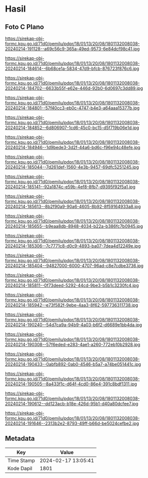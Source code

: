 # Hasil

## Foto C Plano

https://sirekap-obj-formc.kpu.go.id/71d0/pemilu/pdpr/18/01/13/20/08/1801132008038-20240214-191128--a69c56c9-365a-49ed-9573-6e84dcf98c41.jpg

https://sirekap-obj-formc.kpu.go.id/71d0/pemilu/pdpr/18/01/13/20/08/1801132008038-20240214-184614--6b68ce1a-5834-47d9-bfcb-876723f876c6.jpg

https://sirekap-obj-formc.kpu.go.id/71d0/pemilu/pdpr/18/01/13/20/08/1801132008038-20240214-184702--6633b55f-e62e-446d-92b0-6d0697c3dd89.jpg

https://sirekap-obj-formc.kpu.go.id/71d0/pemilu/pdpr/18/01/13/20/08/1801132008038-20240214-184801--57f40cc3-eb0c-4747-b4e3-a64aaa15377b.jpg

https://sirekap-obj-formc.kpu.go.id/71d0/pemilu/pdpr/18/01/13/20/08/1801132008038-20240214-184852--6d806907-1cd6-45c0-bc15-d5f719b06e1d.jpg

https://sirekap-obj-formc.kpu.go.id/71d0/pemilu/pdpr/18/01/13/20/08/1801132008038-20240214-184946--1d9bede3-3d2f-44a6-bd6c-f96e94c48efe.jpg

https://sirekap-obj-formc.kpu.go.id/71d0/pemilu/pdpr/18/01/13/20/08/1801132008038-20240214-185044--7d261def-1560-4e3b-9457-69dfc5251245.jpg

https://sirekap-obj-formc.kpu.go.id/71d0/pemilu/pdpr/18/01/13/20/08/1801132008038-20240214-185141--92a1874c-e59b-4ef8-8fb7-d9395f92f5a1.jpg

https://sirekap-obj-formc.kpu.go.id/71d0/pemilu/pdpr/18/01/13/20/08/1801132008038-20240214-185613--8b2f90a9-90a6-4605-8b92-8f59164933a8.jpg

https://sirekap-obj-formc.kpu.go.id/71d0/pemilu/pdpr/18/01/13/20/08/1801132008038-20240214-185655--b9eaa8db-8948-4034-b22a-b386fc7b0945.jpg

https://sirekap-obj-formc.kpu.go.id/71d0/pemilu/pdpr/18/01/13/20/08/1801132008038-20240214-185306--7c7771c8-d0c9-4893-ba07-7dea4d12249e.jpg

https://sirekap-obj-formc.kpu.go.id/71d0/pemilu/pdpr/18/01/13/20/08/1801132008038-20240214-185404--94827000-6000-4707-96ad-c8e7cdbe3736.jpg

https://sirekap-obj-formc.kpu.go.id/71d0/pemilu/pdpr/18/01/13/20/08/1801132008038-20240214-185811--0f73deed-5292-44cd-9be3-b5b1c3230fc4.jpg

https://sirekap-obj-formc.kpu.go.id/71d0/pemilu/pdpr/18/01/13/20/08/1801132008038-20240214-185942--e73f582f-9ebe-4aa3-8f62-597736311738.jpg

https://sirekap-obj-formc.kpu.go.id/71d0/pemilu/pdpr/18/01/13/20/08/1801132008038-20240214-190240--54d7ca9a-94b9-4a03-b6f2-d6689e1bb4da.jpg

https://sirekap-obj-formc.kpu.go.id/71d0/pemilu/pdpr/18/01/13/20/08/1801132008038-20240214-190308--57f6eded-e283-4ae1-a260-772eb10b2928.jpg

https://sirekap-obj-formc.kpu.go.id/71d0/pemilu/pdpr/18/01/13/20/08/1801132008038-20240214-190433--0abfb892-0ab0-4546-b5a7-a74be051441c.jpg

https://sirekap-obj-formc.kpu.go.id/71d0/pemilu/pdpr/18/01/13/20/08/1801132008038-20240214-190505--8a433f1c-d64f-4cd0-86e4-391c8bdf1311.jpg

https://sirekap-obj-formc.kpu.go.id/71d0/pemilu/pdpr/18/01/13/20/08/1801132008038-20240214-190612--dd123acb-b18e-426d-95b1-d40a80dcfee7.jpg

https://sirekap-obj-formc.kpu.go.id/71d0/pemilu/pdpr/18/01/13/20/08/1801132008038-20240214-191646--2313b2e2-8793-49ff-b66d-be5024cefbe2.jpg


## Metadata

| Key        | Value               |
| ---------- | ------------------- |
| Time Stamp | 2024-02-17 13:05:41 |
| Kode Dapil | 1801                |



